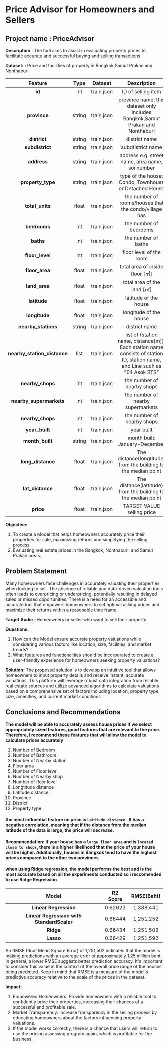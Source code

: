 # Price Advisor for Homeowners and Sellers
## Project name :  PriceAdvisor
**Description** : The tool aims to assist in evaluating property prices to facilitate accurate and successful buying and selling transactions

**Dataset:** : Price and facilities of property in Bangkok,Samut Prakan and Nonthaburi 

| Feature          | Type       | Dataset                               | Description                                      |
|:----------------:|:----------:|:-------------------------------------:|:------------------------------------------------:|
| **id**   | int | train.json | ID of selling item 
| **province** | string      | train.json | province name: this dataset only includes Bangkok,Samut Prakan and Nonthaburi|
| **district** | string | train.json | district name       |
| **subdistrict**      | string  |train.json            | subdtistrict name |
| **address**    | string     | train.json  | address e.g. street name, area name, soi number |
| **property_type** | string | train.json | type of the house: Condo, Townhouse or Detached House  |
| **total_units** | float | train.json | the number of rooms/houses that the condo/village has      |
| **bedrooms** |int| train.json | the number of bedrooms    |
| **baths** | int | train.json | the number of baths       |
| **floor_level** | int | train.json | floor level of the room  |
| **floor_area** | float | train.json | total area of inside floor [㎡]  |
| **land_area** | float | train.json | total area of the land [㎡]      |
| **latitude** | float | train.json | latitude of the house    |
| **longitude** |float | train.json | longitude of the house    |
| **nearby_stations** | string | train.json | district name       |
| **nearby_station_distance** | list | train.json | list of (station name, distance[m]). Each station name consists of station ID, station name, and Line such as "E4 Asok BTS"|
| **nearby_shops** | int| train.json | the number of nearby shops     |
| **nearby_supermarkets** | int| train.json | the number of nearby supermarkets    |
| **nearby_shops** | int| train.json | the number of nearby shops   |
| **year_built** | int| train.json | year built |
| **month_built** | string| train.json | month built: January-December |
| **long_distance** | float | train.json | The distance(longtitude) from the building to the median point |
| **lat_distance** | float | train.json | The distance(lattitude) from the building to the median point |
| **price** | float | train.json | TARGET VALUE selling price|

**Objective:**
1. To create a Model that helps homeowners accurately price their properties for sale, maximizing returns and simplifying the selling process
2. Evaluating real estate prices in the Bangkok, Nonthaburi, and Samut Prakan areas.
               

## Problem Statement
Many homeowners face challenges in accurately valuating their properties when looking to sell. The absence of reliable and data-driven valuation tools often leads to overpricing or underpricing, potentially resulting in delayed sales or missed opportunities. There is a need for an accessible and accurate tool that empowers homeowners to set optimal asking prices and maximize their returns within a reasonable time frame.

**Target Audie** : Homeowners or seller who want to sell their property

**Questions:**  
1. How can the Model ensure accurate property valuations while considering various factors like location, size, facilities, and market trends?
2. What features and functionalities should be incorporated to create a user-friendly experience for homeowners seeking property valuations?

**Solution:** The proposed solution is to develop an intuitive tool that allows homeowners to input property details and receive instant, accurate valuations. This platform will leverage robust data integration from reliable real estate sources and utilize advanced algorithms to calculate valuations based on a comprehensive set of factors including location, property type, size, amenities, and current market conditions

## Conclusions and Recommendations

**The model will be able to accurately assess house prices if we select appropriately sized features, good features that are relevant to the price. Therefore, I recommend these features that will allow the model to calculate prices accurately**
1. Number of Bedroom 
2. Number of Bathroom  
3. Number of Nearby station
4. Floor area 
5. Number of Floor level
6. Number of Nearby shop 
7. Number of floor level
8. Longtitude distance 
9. Latitude distance
10. Province
11. District
12. Property type 

#### the most influential feature on price is `Latitude distance` . It has a negative correlation, meaning that if the distance from the median latitude of the data is large, the price will decrease.

####  Recommendation: If your house has a `large floor area` and is `located close to shops`, there is a higher likelihood that the price of your house will be higher. Additionally, houses in Bangkok tend to have the highest prices compared to the other two provinces

#### when using Ridge regression, the model performs the best and is the most accurate based on all the experiments conducted so i reccomended to use Ridge Regression

| Model          | R2 Score      | RMSE(Baht)                     | 
|:----------------:|:----------:|:-------------------------------------:|
| **Linear Regression**   |0.62623 |  1,338,441 | 
| **Linear Regression with StandardScaler** | 0.66444     | 1,251,252| 
| **Ridge** | 0.66434| 1,251,502| 
| **Lasso**      | 0.66429 |1,251,592           | 

An RMSE (Root Mean Square Error) of 1,251,502 indicates that the model is making predictions with an average error of approximately 1.25 million baht. In general, a lower RMSE suggests better prediction accuracy. It's important to consider this value in the context of the overall price range of the houses being predicted. Keep in mind that RMSE is a measure of the model's predictive accuracy relative to the scale of the prices in the dataset.



**Impact:** 
1. Empowered Homeowners: Provide homeowners with a reliable tool to confidently price their properties, increasing their chances of a successful and profitable sale.
2. Market Transparency: Increase transparency in the selling process by educating homeowners about the factors influencing property valuations.
3. If the model works correctly, there is a chance that users will return to use the pricing assessing program again, which is profitable for the business.


